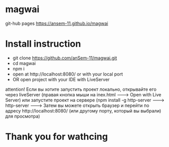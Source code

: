 # magwai

git-hub pages https://ansem-11.github.io/magwai
# Install instruction

* git clone https://github.com/anSem-11/magwai.git
* cd magwai
* npm i
* open at http://localhost:8080/ or with your local port
* OR open project with your IDE with LiveServer

attention! Если вы хотите запустить проект локально, открывайте его через liveServer (правая кнопка мыши на inex.html ---> Open with Live Server)
или запустите проект на сервере (npm install -g http-server  --->  http-server --->   Затем вы можете открыть браузер и перейти по адресу http://localhost:8080/ (или другому порту, который вы выбрали) для просмотра)

# Thank you for wathcing
